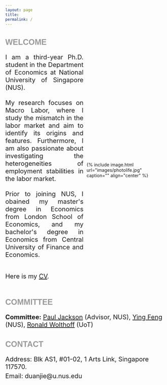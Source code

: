 ```yaml
---
layout: page
title: 
permalink: /
---
```


<style>
  .title {
    font-family: 'Verdana', sans-serif;
    font-weight: bold;
    font-size: 25px;
    color: rgba(128, 128, 128, 0.8);
  }
  .container {
    display: flex;
    align-items: center;
    flex-wrap: wrap;
  }
  .text {
    flex: 1;
    text-align: justify;
    font-size: 20px;
    margin-right: 5px;
  }
  .image {
    flex: 1;
    margin-left: 5px;
  }
  .image img {
    width: 370px;
    height: auto;
  }

  /* 媒体查询，针对不同屏幕尺寸进行调整 */
  @media (max-width: 768px) {
    .text, .image {
      flex: 1 100%;
      margin: 0;
    }
    .text {
      text-align: justify; /* 使手机浏览时文字两侧对齐 */
      margin-left: 15px; /* 左侧距离屏幕10px */
      margin-right: 15px; /* 右侧距离屏幕10px */
    }
    .image {
      margin-top: 20px;
      width: calc(100% - 20px); /* 照片宽度比屏幕窄20px */
      max-width: 300px; /* 最大宽度限制 */
      margin-left: 10px; /* 左侧距离屏幕10px */
      margin-right: 10px; /* 右侧距离屏幕10px */
    }
    .image img {
      width: 100%;
      height: auto;
    }
  }
  .contact-info {
    margin-bottom: 5px;
    margin-top: 5px;
    font-size: 20px; 
  }
  .section {
    font-size: 20px;
  }
  .committee {
    font-size: 20px; 
  }
</style>




<h2 class="title">WELCOME</h2>
<div class="container">
  <div class="text">
I am a third-year Ph.D. student in the Department of Economics at National University of Singapore (NUS). <br>
<br>
My research focuses on Macro Labor, where I study the mismatch in the labor market and aim to identify its origins and features. Furthermore, I am also passionate about investigating the heterogeneities of employment stabilities in the labor market. <br>
<br>
Prior to joining NUS, I obained my master's degree in Economics from London School of Economics, and my bachelor's degree in Economics from Central University of Finance and Economics. <br>
<br>
<p>Here is my <a href="https://jie-duan.com/files/CV_JIEDUAN.pdf">CV</a>.</p>

  </div>
  <div class="image">
    {% include image.html url="images/photolife.jpg" caption="" align="center" %}
  </div>
</div>

<h2 class="title">COMMITTEE</h2>
<div class="committee">
  <strong>Committee:</strong> <a href="https://www.paulgjackson.com/">Paul Jackson</a> (Advisor, NUS), 
  <a href="https://sites.google.com/view/ying-feng/home">Ying Feng</a> (NUS), 
  <a href="http://individual.utoronto.ca/wolthoff/">Ronald Wolthoff</a> (UoT)
</div>


<h2 class="title">CONTACT</h2>
<p class="contact-info section">Address: Blk AS1, #01-02, 1 Arts Link, Singapore 117570.</p>
<p class="contact-info section">Email: duanjie@u.nus.edu</p>

